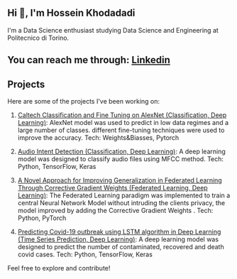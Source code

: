 ## Hi 👋, I'm Hossein Khodadadi

<!--
**HOSSENkhodadadi/HOSSENkhodadadi** is a ✨ _special_ ✨ repository because its `README.md` (this file) appears on your GitHub profile.

Here are some ideas to get you started:

- 🔭 I’m currently working on ...
- 🌱 I’m currently learning ...
- 👯 I’m looking to collaborate on ...
- 🤔 I’m looking for help with ...
- 💬 Ask me about ...
- 📫 How to reach me: ...
- 😄 Pronouns: ...
- ⚡ Fun fact: ...
-->
I'm a Data Science enthusiast studying Data Science and Engineering at Politecnico di Torino.
## You can reach me through: [Linkedin](https://www.linkedin.com/in/hosseinekhodadadi/)

## Projects
Here are some of the projects I've been working on:
1. [Caltech Classification and Fine Tuning on AlexNet (Classification, Deep
Learning)](https://github.com/HOSSENkhodadadi/Projects/tree/main/caltech_classification_fine_tuning_alexNet): AlexNet model was used to predict in low data regimes and a large number of classes. different fine-tuning techniques were used to improve the accuracy.
Tech: Weights\&Biasses, Pytorch

2. [Audio Intent Detection (Classification, Deep Learning)](https://github.com/HOSSENkhodadadi/Projects/tree/main/Intent%20Detection%20on%20the%20Fluent%20Speech%20Commands): A deep learning model was designed to classify audio files using MFCC method. Tech: Python, TensorFlow, Keras 

3. [A Novel Approach for Improving Generalization in Federated Learning Through Corrective Gradient Weights (Federated Learning, Deep Learning)](https://github.com/HOSSENkhodadadi/Projects/tree/main/A%20Novel%20Approach%20for%20Improving%20Generalization%20in%20Federated): The Federated Learning paradigm was implemented to train a central Neural Network Model without intruding the clients privacy, the model improved by adding the Corrective Gradient Weights .
    Tech: Python, PyTorch

4. [Predicting Covid-19 outbreak using LSTM algorithm in Deep Learning (Time Series Prediction, Deep
Learning)](https://github.com/HOSSENkhodadadi/Bachelors-Thesis): A deep learning model was designed to predict the number of contaminated, recovered and death covid cases.
Tech: Python, TensorFlow, Keras

Feel free to explore and contribute!
